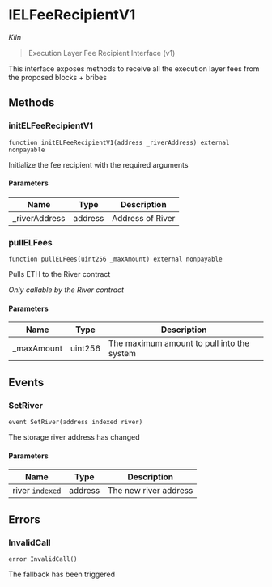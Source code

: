 # IELFeeRecipientV1

*Kiln*

> Execution Layer Fee Recipient Interface (v1)

This interface exposes methods to receive all the execution layer fees from the proposed blocks + bribes



## Methods

### initELFeeRecipientV1

```solidity
function initELFeeRecipientV1(address _riverAddress) external nonpayable
```

Initialize the fee recipient with the required arguments



#### Parameters

| Name | Type | Description |
|---|---|---|
| _riverAddress | address | Address of River |

### pullELFees

```solidity
function pullELFees(uint256 _maxAmount) external nonpayable
```

Pulls ETH to the River contract

*Only callable by the River contract*

#### Parameters

| Name | Type | Description |
|---|---|---|
| _maxAmount | uint256 | The maximum amount to pull into the system |



## Events

### SetRiver

```solidity
event SetRiver(address indexed river)
```

The storage river address has changed



#### Parameters

| Name | Type | Description |
|---|---|---|
| river `indexed` | address | The new river address |



## Errors

### InvalidCall

```solidity
error InvalidCall()
```

The fallback has been triggered






